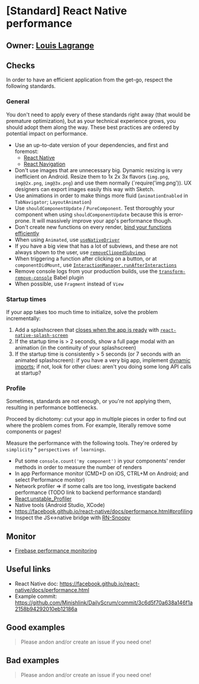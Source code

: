 # [Standard] React Native performance

## Owner: [Louis Lagrange](https://github.com/Minishlink)

## Checks

In order to have an efficient application from the get-go, respect the following standards.

### General

You don't need to apply every of these standards right away (that would be premature optimization), but as your technical experience grows, you should adopt them along the way.
These best practices are ordered by potential impact on performance.

- Use an up-to-date version of your dependencies, and first and foremost:
    - [React Native](https://github.com/facebook/react-native/releases)
    - [React Navigation](https://github.com/react-navigation/react-navigation/releases)
- Don't use images that are unnecessary big. Dynamic resizing is very inefficient on Android. Resize them to 1x 2x 3x flavors (`img.png`, `img@2x.png`, `img@3x.png`) and use them normally (`require('img.png')). UX designers can export images easily this way with Sketch.
- Use animations in order to make things more fluid (`animationEnabled` in `TabNavigator`; `LayoutAnimation`)
- Use `shouldComponentUpdate` / `PureComponent`. Test thoroughly your component when using `shouldComponentUpdate` because this is error-prone. It will massively improve your app's performance though.
- Don't create new functions on every render, [bind your functions efficiently](https://github.com/bamlab/dev-standards/blob/master/react-native/react/binding-functions-in-react-component.s.md)
- When using `Animated`, use [`useNativeDriver`](https://facebook.github.io/react-native/docs/animations.html#using-the-native-driver)
- If you have a big view that has a lot of subviews, and these are not always shown to the user, use [`removeClippedSubviews`](https://facebook.github.io/react-native/docs/view.html#removeclippedsubviews)
- When triggering a function after clicking on a button, or at `componentDidMount`, use [`InteractionManager.runAfterInteractions`](https://facebook.github.io/react-native/docs/interactionmanager.html)
- Remove console logs from your production builds, use the [`transform-remove-console`](https://facebook.github.io/react-native/docs/performance.html#using-consolelog-statements) Babel plugin 
- When possible, use `Fragment` instead of `View`

### Startup times

If your app takes too much time to initialize, solve the problem incrementally:

1. Add a splashscreen that [closes when the app is ready](https://github.com/Minishlink/DailyScrum/commit/811cfd57304dbb6f08386bce7b1d9d0b7c7388ae) with [`react-native-splash-screen`](https://github.com/crazycodeboy/react-native-splash-screen)
2. If the startup time is > 2 seconds, show a full page modal with an animation (in the continuity of your splashscreen)
3. If the startup time is consistently > 5 seconds (or 7 seconds with an animated splashscreen): if you have a very big app, implement [dynamic imports](https://facebook.github.io/react-native/docs/performance.html#unbundling-inline-requires); if not, look for other clues: aren't you doing some long API calls at startup?

### Profile

Sometimes, standards are not enough, or you're not applying them, resulting in performance bottlenecks.

Proceed by dichotomy: cut your app in multiple pieces in order to find out where the problem comes from. For example, literally remove some components or pages!

Measure the performance with the following tools. They're ordered by `simplicity` * `perspectives of learnings`.

- Put some `console.count('my component')` in your components' render methods in order to measure the number of renders
- In app Performance monitor (CMD+D on iOS, CTRL+M on Android; and select Performance monitor)
- Network profiler => if some calls are too long, investigate backend performance (TODO link to backend performance standard)
- [React.unstable_Profiler](https://medium.com/@dave_lunny/how-to-use-reacts-experimental-new-profiler-feature-c340674e5d0e)
- Native tools (Android Studio, XCode)
- https://facebook.github.io/react-native/docs/performance.html#profiling
- Inspect the JS<->native bridge with [RN-Snoopy](https://github.com/jondot/rn-snoopy)

## Monitor

- [Firebase performance monitoring](https://firebase.google.com/docs/perf-mon/)

## Useful links
- React Native doc: https://facebook.github.io/react-native/docs/performance.html
- Example commit: https://github.com/Minishlink/DailyScrum/commit/3c6d5f70a638a146f1a2158b94292010eb12186a

## Good examples

> Please andon and/or create an issue if you need one!

## Bad examples

> Please andon and/or create an issue if you need one!